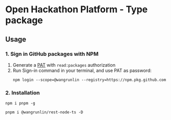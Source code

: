 # Open Hackathon Platform - Type package

## Usage

### 1. Sign in GitHub packages with NPM

1. Generate a [PAT][1] with `read:packages` authorization
2. Run Sign-in command in your terminal, and use PAT as password:
    ```shell
    npm login --scope=@wangrunlin --registry=https://npm.pkg.github.com
    ```

### 2. Installation

```shell
npm i pnpm -g

pnpm i @wangrunlin/rest-node-ts -D
```

[1]: https://github.com/settings/tokens
